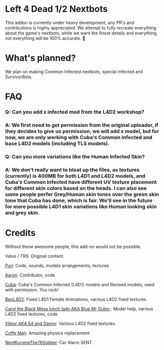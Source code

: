 # Left 4 Dead 1/2 Nextbots
This addon is currently under heavy development, any PR's and contributions is highly appreciated. 
We attempt to fully recreate everything about the game's nextbots, while we want the finest details and everything, not everything will be 100% accurate.
💖

# What's planned?
We plan on making Common Infected nextbots, special infected and SurvivorBots.

# FAQ
### Q: Can you add x infected mod from the L4D2 workshop?

### A: We first need to get permission from the original uploader, if they decides to give us permission, we will add x model, but for now, we are only working with Cuba's Common Infected and base L4D2 models (including TLS models).

### Q: Can you more variations like the Human Infected Skin?

### A: We don't really want to bloat up the files, as textures (currently) is 400MB for both L4D1 and L4D2 models, and Cuba's Common Infected have different UV texture placement for different skin colors based on the heads. I can also see some people perfer Grey/Human skin tones over the green skin tone that Cuba has done, which is fair. We'll see in the future for more possible L4D1 skin variations like Human looking skin and grey skin.

# Credits
Without these awesome people, this add-on would not be possible.

Valve / TRS: Original content.

[Pyri](https://steamcommunity.com/id/CarcerCityZMB/): Code, sounds, models arrangements, textures

[Aaron](https://steamcommunity.com/id/AaronTheShadowWolf_Steam): Contributor, code

[Cuba](https://steamcommunity.com/id/TheRealMeatyMate): Cuba's Common Infected (L4D1) models and Revised models, used with permission. You rock!

[BenL4D2](https://steamcommunity.com/id/benl4d2): Fixed L4D1 Female Animations, various L4D2 fixed textures.

[Carol the Black Mesa lunch lady AKA Blue Mr Gutsy
](https://steamcommunity.com/profiles/76561199076737556): Model help, various L4D2 fixed textures, code.

[Viktor AKA Ed and Danny](https://steamcommunity.com/id/edwardanddanny): Various L4D2 fixed textures.

[Coffe Man](https://steamcommunity.com/id/iplayhalflifeandstuff): Amazing physics replacement.

[NextKuromeThe76Soldier](https://steamcommunity.com/id/Castor76TheSoldier): Car Alarm SENT. 
